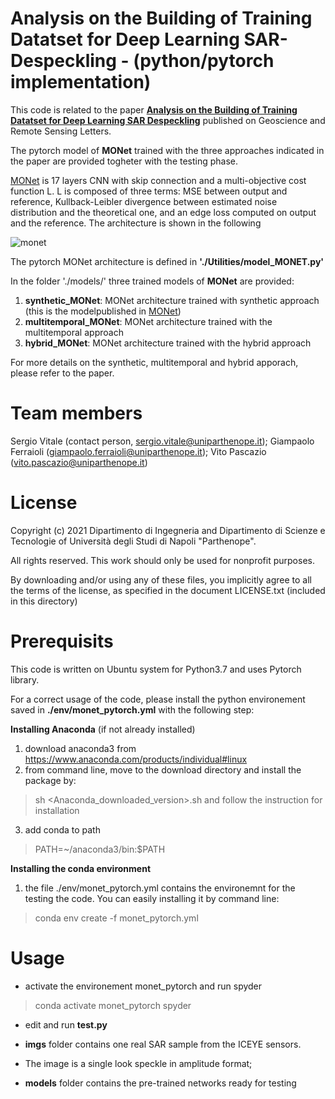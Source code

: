 # Analysis on the Building of Training Datatset for Deep Learning SAR-Despeckling - (python/pytorch implementation)

This code is related to the paper 
[**Analysis on the Building of Training Datatset for Deep Learning SAR Despeckling**](https://ieeexplore.ieee.org/document/9474572) published on Geoscience and Remote Sensing Letters.

The pytorch model of **MONet** trained with the three approaches indicated in the paper are provided togheter with the testing phase.

[MONet](https://ieeexplore.ieee.org/document/9261137) is 17 layers CNN with skip connection and a multi-objective cost function L. L is composed of three terms: MSE between output and reference, Kullback-Leibler divergence between estimated noise distribution and the theoretical one, and an edge loss computed on output and the reference. The architecture is shown in the following

![monet](https://user-images.githubusercontent.com/85936968/122596576-5d93a500-d06a-11eb-8ab3-90e44a7d61a2.PNG)

The pytorch MONet architecture is defined in **'./Utilities/model_MONET.py'**

In the folder './models/' three trained models of **MONet** are provided:
 1. **synthetic_MONet**: MONet architecture trained with synthetic approach (this is the modelpublished in [MONet](https://ieeexplore.ieee.org/document/9261137))
 2. **multitemporal_MONet**: MONet architecture trained with the multitemporal approach
 3. **hybrid_MONet**: MONet architecture trained with the hybrid approach
 
For more details on the synthetic, multitemporal and hybrid apporach, please refer to the paper.

# Team members
 Sergio Vitale    (contact person, sergio.vitale@uniparthenope.it);
 Giampaolo Ferraioli (giampaolo.ferraioli@uniparthenope.it);
 Vito Pascazio (vito.pascazio@uniparthenope.it)
 
# License
Copyright (c) 2021 Dipartimento di Ingegneria and Dipartimento di Scienze e Tecnologie of Università degli Studi di Napoli "Parthenope".

All rights reserved. This work should only be used for nonprofit purposes.

By downloading and/or using any of these files, you implicitly agree to all the
terms of the license, as specified in the document LICENSE.txt
(included in this directory)

# Prerequisits
This code is written on Ubuntu system for Python3.7 and uses Pytorch library.

For a correct usage of the code, please install the python environement saved in **./env/monet_pytorch.yml** with the following step:

**Installing Anaconda** (if not already installed)

1. download anaconda3 from https://www.anaconda.com/products/individual#linux
2. from command line, move to the download directory and install the package by:
> sh <Anaconda_downloaded_version>.sh and follow the instruction for installation
3. add conda to path
> PATH=~/anaconda3/bin:$PATH

**Installing the conda environment**
1. the file ./env/monet_pytorch.yml contains the environemnt for the testing the code. You can easily installing it by command line:

> conda env create -f monet_pytorch.yml

# Usage 
* activate the environement monet_pytorch and run spyder
> conda activate monet_pytorch
> spyder
* edit and run **test.py**
*  **imgs** folder contains one real SAR sample from the ICEYE sensors.
* The image is a  single look speckle in amplitude format;

* **models** folder contains the pre-trained networks ready for testing
